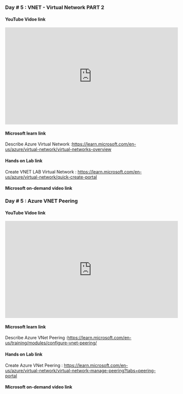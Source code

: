 ### Day # 5 : VNET - Virtual Network PART 2
#### YouTube Vidoe link 
<iframe width="560" height="315" src="https://www.youtube.com/embed/0fyg-6WcT9k?si=Bx4-Q_qkZGPen8Gp" title="YouTube video player" frameborder="0" allow="accelerometer; autoplay; clipboard-write; encrypted-media; gyroscope; picture-in-picture; web-share" referrerpolicy="strict-origin-when-cross-origin" allowfullscreen></iframe>

#### Microsoft learn link
Describe Azure Virtual Network :https://learn.microsoft.com/en-us/azure/virtual-network/virtual-networks-overview

#### Hands on Lab link
Create VNET LAB Virtual Network : https://learn.microsoft.com/en-us/azure/virtual-network/quick-create-portal

#### Microsoft on-demand video link 

### Day # 5 : Azure VNET Peering
#### YouTube Vidoe link 
<iframe width="560" height="315" src="https://www.youtube.com/embed/dOPdRN12xKU?si=8JxfF8wtTlJBIUn2" title="YouTube video player" frameborder="0" allow="accelerometer; autoplay; clipboard-write; encrypted-media; gyroscope; picture-in-picture; web-share" referrerpolicy="strict-origin-when-cross-origin" allowfullscreen></iframe>

#### Microsoft learn link
Describe Azure VNet Peering :https://learn.microsoft.com/en-us/training/modules/configure-vnet-peering/

#### Hands on Lab link
Create Azure VNet Peering : https://learn.microsoft.com/en-us/azure/virtual-network/virtual-network-manage-peering?tabs=peering-portal

#### Microsoft on-demand video link 